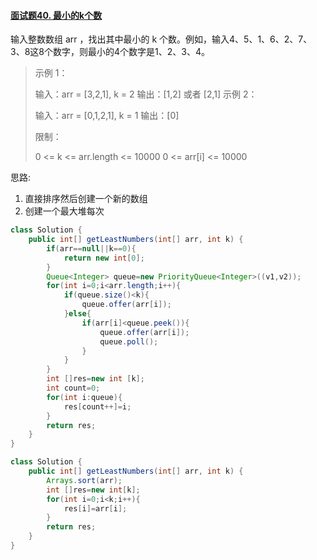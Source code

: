 #### [面试题40. 最小的k个数](https://leetcode-cn.com/problems/zui-xiao-de-kge-shu-lcof/)

输入整数数组 arr ，找出其中最小的 k 个数。例如，输入4、5、1、6、2、7、3、8这8个数字，则最小的4个数字是1、2、3、4。



> 示例 1：
>
> 输入：arr = [3,2,1], k = 2
> 输出：[1,2] 或者 [2,1]
> 示例 2：
>
> 输入：arr = [0,1,2,1], k = 1
> 输出：[0]
>
>
> 限制：
>
> 0 <= k <= arr.length <= 10000
> 0 <= arr[i] <= 10000



思路:

1. 直接排序然后创建一个新的数组
2. 创建一个最大堆每次

```java
class Solution {
    public int[] getLeastNumbers(int[] arr, int k) {
        if(arr==null||k==0){
            return new int[0];
        }
        Queue<Integer> queue=new PriorityQueue<Integer>((v1,v2));
        for(int i=0;i<arr.length;i++){
            if(queue.size()<k){
                queue.offer(arr[i]);
            }else{
                if(arr[i]<queue.peek()){
                    queue.offer(arr[i]);
                    queue.poll();
                }
            }
        }
        int []res=new int [k];
        int count=0;
        for(int i:queue){
            res[count++]=i;
        }
        return res;
    }
}
```

```java
class Solution {
    public int[] getLeastNumbers(int[] arr, int k) {
        Arrays.sort(arr);
        int []res=new int[k];
        for(int i=0;i<k;i++){
            res[i]=arr[i];
        }
        return res;
    }
}
```

